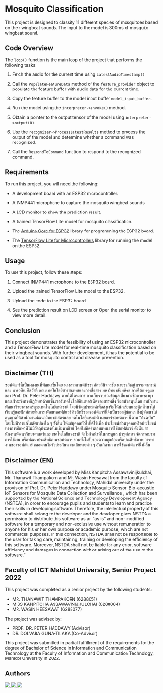 # Mosquito Classification

This project is designed to classify 11 different species of mosquitoes based on their wingbeat sounds. The input to the model is 300ms of mosquito wingbeat sound.

## Code Overview

The `loop()` function is the main loop of the project that performs the following tasks:

1. Fetch the audio for the current time using `LatestAudioTimestamp()`.

2. Call the `PopulateFeatureData` method of the `feature_provider` object to populate the feature buffer with audio data for the current time.

3. Copy the feature buffer to the model input buffer `model_input_buffer`.

4. Run the model using the `interpreter->Invoke()` method.

5. Obtain a pointer to the output tensor of the model using `interpreter->output(0)`.

6. Use the `recognizer->ProcessLatestResults` method to process the output of the model and determine whether a command was recognized.

7. Call the `RespondToCommand` function to respond to the recognized command.

## Requirements

To run this project, you will need the following:

- A development board with an ESP32 microcontroller.

- A INMP441 microphone to capture the mosquito wingbeat sounds.

- A LCD monitor to show the prediction result.

- A trained TensorFlow Lite model for mosquito classification.

- The [Arduino Core for ESP32](https://github.com/espressif/arduino-esp32) library for programming the ESP32 board.

- The [TensorFlow Lite for Microcontrollers](https://github.com/tensorflow/tensorflow/tree/master/tensorflow/lite/micro) library for running the model on the ESP32.


## Usage

To use this project, follow these steps:

1. Connect INMP441 microphone to the ESP32 board.

2. Upload the trained TensorFlow Lite model to the ESP32.

3. Upload the code to the ESP32 board.

4. See the prediction result on LCD screen or Open the serial monitor to view more detail.


## Conclusion

This project demonstrates the feasibility of using an ESP32 microcontroller and a TensorFlow Lite model for real-time mosquito classification based on their wingbeat sounds. With further development, it has the potential to be used as a tool for mosquito control and disease prevention.

## Disclaimer (TH)
ซอฟต์แวร์นี้เป็นผลงานที่พัฒนาขึ้นโดย นางสาวกานต์พิชชา อัศววินิจกุลชัย นายธนวิชญ์ ธรรมพากรณ์ และ นายวศิน ฮีสวัสดิ์ คณะเทคโนโลยีสารสนเทศและการสื่อสาร มหาวิทยาลัยมหิดล ภายใต้การดูแลของ Prof. Dr. Peter Haddawy ภายใต้โครงการ การเก็บรวบรวมข้อมูลเสียงทางชีวภาพของยุงและเฝ้าระวังทางกีฏวิทยาด้วยเซ็นเซอร์เทคโนโลยีอินเทอร์เน็ตของสรรพสิ่ง ซึ่งสนับสนุนโดย สำนักงานพัฒนาวิทยาศาสตร์และเทคโนโลยีแห่งชาติ โดยมีวัตถุประสงค์เพื่อส่งเสริมให้นักเรียนและนักศึกษาได้เรียนรู้และฝึกทักษะในการ พัฒนาซอฟต์แวร์ ลิขสิทธิ์ของซอฟต์แวร์นี้จึงเป็นของผู้พัฒนา ซึ่งผู้พัฒนาได้ อนุญาตให้สานักงานพัฒนาวิทยาศาสตร์และเทคโนโลยีแห่งชาติ เผยแพร่ซอฟต์แวร์ นี้ตาม “ต้นฉบับ” โดยไม่มีการแก้ไขดัดแปลงใด ๆ ทั้งสิ้น ให้แก่บุคคลทั่วไปได้ใช้เพื่อ ประโยชน์ส่วนบุคคลหรือประโยชน์ทางการศึกษาที่ไม่มีวัตถุประสงค์ในเชิงพาณิชย์ โดยไม่คิดค่าตอบแทนการใช้ซอฟต์แวร์ ดังนั้น สานักงานพัฒนาวิทยาศาสตร์และ เทคโนโลยีแห่งชาติ จึงไม่มีหน้าที่ในการดูแล บำรุงรักษา จัดการอบรมการใช้งาน หรือพัฒนาประสิทธิภาพซอฟต์แวร์ รวมทั้งไม่รับรองความถูกต้องหรือประสิทธิภาพ การทางานของซอฟต์แวร์ ตลอดจนไม่รับประกันความเสียหายต่าง ๆ อันเกิดจาก การใช้ซอฟต์แวร์นี้ทั้งสิ้น 

## Disclaimer (EN)
This software is a work developed by Miss Kanpitcha Assawavinijkulchai, Mr. Thanawit Thampakorn and Mr. Wasin Heesawat from the faculty of Information Communication and Technology, Mahidol university under the provision of Prof. Dr. Peter Haddawy under Mosquito Sensor: Bio-acoustic IoT Sensors for Mosquito Data Collection and Surveillance , which has been supported by the National Science and Technology Development Agency (NSTDA), in order to encourage pupils and students to learn and practice their skills in developing software. Therefore, the intellectual property of this software shall belong to the developer and the developer gives NSTDA a permission to distribute this software as an “as is” and non- modified software for a temporary and non-exclusive use without remuneration to anyone for his or her own purpose or academic purpose, which are not commercial purposes. In this connection, NSTDA shall not be responsible to the user for taking care, maintaining, training or developing the efficiency of this software. Moreover, NSTDA shall not be liable for any error, software efficiency and damages in connection with or arising out of the use of the software.” 

## Faculty of ICT Mahidol University, Senior Project 2022

This project was completed as a senior project by the following students:

- MR. THANAWIT THAMPAKORN (6288051) 
- MISS KANPITCHA ASSAWAVINIJKULCHAI (6288064)
- MR. WASIN HEESAWAT (6288077)

The project was advised by:
- PROF. DR. PETER HADDAWY (Advisor)
- DR. DOLVARA GUNA-TILAKA (Co-Advisor)

This project was submitted in partial fulfillment of the requirements for the degree of Bachelor of Science in Information and Communication Technology at the Faculty of Information and Communication Technology, Mahidol University in 2022.

## Authors
<a href="https://github.com/armmer016/Mosquito-Sensor-Senior2022/graphs/contributors">
   
  <img src="https://contrib.rocks/image?repo=armmer016/Mosquito-Sensor-Senior2022" /> 
  <img src="https://contrib.rocks/image?repo=oatact/Object-oriented-Programming" />
  <img src="https://contrib.rocks/image?repo=Kanpitcha-Ping/ITCS209-Object-Oriented-Programming" />
    
</a>
